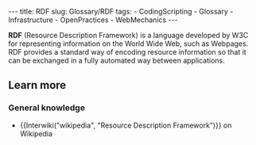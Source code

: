 --- title: RDF slug: Glossary/RDF tags: - CodingScripting - Glossary - Infrastructure - OpenPractices - WebMechanics ---

**RDF** (Resource Description Framework) is a language developed by W3C for representing information on the World Wide Web, such as Webpages. RDF provides a standard way of encoding resource information so that it can be exchanged in a fully automated way between applications.

Learn more
----------

### General knowledge

-   {{Interwiki("wikipedia", "Resource Description Framework")}} on Wikipedia
